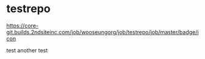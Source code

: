 # testrepo

https://core-git.builds.2ndsiteinc.com/job/wooseungorg/job/testrepo/job/master/badge/icon



test
another test
